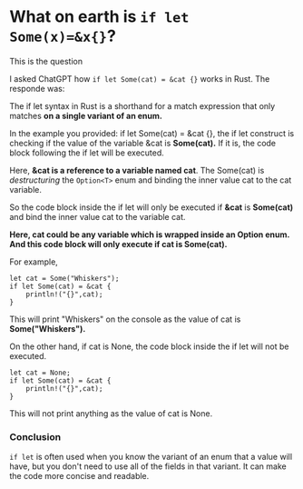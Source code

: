 # What on earth is ```if let Some(x)=&x{}```?

This is the question 

I asked ChatGPT how ```if let Some(cat) = &cat {}``` works in Rust.
The responde was:

The if let syntax in Rust is a shorthand for a match expression that only matches **on a single variant of an enum.**

In the example you provided: if let Some(cat) = &cat {}, the if let construct is checking if the value of the variable &cat is **Some(cat).** 
If it is, the code block following the if let will be executed.

Here, **&cat is a reference to a variable named cat**. 
The Some(cat) is *destructuring* the ```Option<T>``` enum and binding the inner value cat to the cat variable.

So the code block inside the if let will only be executed 
if **&cat** is **Some(cat)** and bind the inner value cat to the variable cat.

**Here, cat could be any variable which is wrapped inside an Option enum. 
And this code block will only execute if cat is Some(cat).**

For example,

```
let cat = Some("Whiskers");
if let Some(cat) = &cat {
    println!("{}",cat);
}
```
This will print "Whiskers" on the console as the value of cat is **Some("Whiskers").**

On the other hand, if cat is None, the code block inside the if let will not be executed.

```
let cat = None;
if let Some(cat) = &cat {
    println!("{}",cat);
}
```

This will not print anything as the value of cat is None.

### Conclusion

```if let``` is often used when you know the variant of an enum that a value will have, but you don't need to use all of the fields in that variant. It can make the code more concise and readable.
